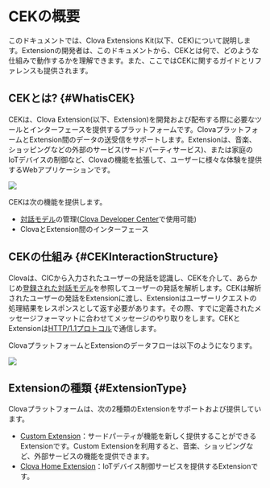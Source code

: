 # CEKの概要
このドキュメントでは、Clova Extensions Kit(以下、CEK)について説明します。Extensionの開発者は、このドキュメントから、CEKとは何で、どのような仕組みで動作するかを理解できます。また、ここではCEKに関するガイドとリファレンスも提供されます。

## CEKとは? {#WhatisCEK}
CEKは、Clova Extension(以下、Extension)を開発および配布する際に必要なツールとインターフェースを提供するプラットフォームです。ClovaプラットフォームとExtension間のデータの送受信をサポートします。Extensionは、音楽、ショッピングなどの外部のサービス(サードパーティサービス)、または家庭のIoTデバイスの制御など、Clovaの機能を拡張して、ユーザーに様々な体験を提供するWebアプリケーションです。

![](/CEK/Resources/Images/CEK_Concept_Diagram.png)

CEKは次の機能を提供します。
* [対話モデル](/Design/Design_Guideline_For_Extension.md#DefineInteractionModel)の管理([Clova Developer Center](/DevConsole/ClovaDevConsole_Overview.md)で使用可能)
* ClovaとExtension間のインターフェース

## CEKの仕組み {#CEKInteractionStructure}
Clovaは、CICから入力されたユーザーの発話を認識し、CEKを介して、あらかじめ[登録された対話モデル](/DevConsole/Guides/CEK/Register_Interaction_Model.md)を参照してユーザーの発話を解析します。CEKは解析されたユーザーの発話をExtensionに渡し、Extensionはユーザーリクエストの処理結果をレスポンスとして返す必要があります。その際、すでに定義されたメッセージフォーマットに合わせてメッセージのやり取りをします。CEKとExtensionは<a href="https://tools.ietf.org/html/rfc2616" target="_blank">HTTP/1.1プロトコル</a>で通信します。

ClovaプラットフォームとExtensionのデータフローは以下のようになります。

![](/CEK/Resources/Images/CEK_Interaction_Structure.png)


## Extensionの種類 {#ExtensionType}
Clovaプラットフォームは、次の2種類のExtensionをサポートおよび提供しています。

* [Custom Extension](/CEK/Guides/Build_Custom_Extension.md)：サードパーティが機能を新しく提供することができるExtensionです。Custom Extensionを利用すると、音楽、ショッピングなど、外部サービスの機能を提供できます。
* [Clova Home Extension](/CEK/Guides/Build_Clova_Home_Extension.md)：IoTデバイス制御サービスを提供するExtensionです。
